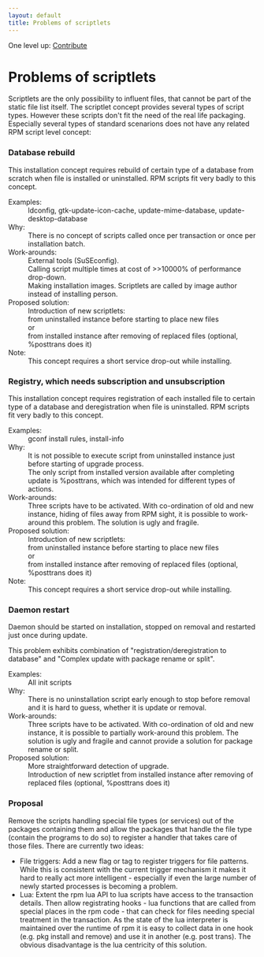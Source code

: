 ```yaml
---
layout: default
title: Problems of scriptlets
---
```

One level up: [Contribute](../contribute.html)

# Problems of scriptlets

Scriptlets are the only possibility to influent files, that cannot be part of the static file list itself. The scriptlet concept provides several types of script types. However these scripts don't fit the need of the real life packaging. Especially several types of standard scenarions does not have any related RPM script level concept:

### Database rebuild

This installation concept requires rebuild of certain type of a database from scratch when file is installed or uninstalled. RPM scripts fit very badly to this concept.
<dl>
<dt>Examples:</dt>
<dd>ldconfig, gtk-update-icon-cache, update-mime-database, update-desktop-database</dd>
<dt>Why:</dt>
<dd>There is no concept of scripts called once per transaction or once per installation batch.</dd>
<dt>Work-arounds:</dt>
<dd>External tools (SuSEconfig).</dd>
<dd>Calling script multiple times at cost of >>10000% of performance drop-down.</dd>
<dd>Making installation images. Scriptlets are called by image author instead of installing person.</dd>
<dt>Proposed solution:</dt>
<dd>Introduction of new scriptlets:</dd>
<dd>from uninstalled instance before starting to place new files</dd>
<dd>or</dd>
<dd>from installed instance after removing of replaced files (optional, %posttrans does it)</dd>
<dt>Note:</dt>
<dd>This concept requires a short service drop-out while installing.</dd>
</dl>


### Registry, which needs subscription and unsubscription
This installation concept requires registration of each installed file to certain type of a database and deregistration when file is uninstalled. RPM scripts fit very badly to this concept.
<dl>
<dt>Examples:</dt>
<dd>gconf install rules, install-info</dd>
<dt>Why:</dt>
<dd>It is not possible to execute script from uninstalled instance just before starting of upgrade process.</dd> 
<dd>The only script from installed version available after completing update is %posttrans, which was intended for different types of actions.</dd>
<dt>Work-arounds:</dt>
<dd>Three scripts have to be activated. With co-ordination of old and new instance, hiding of files away from RPM sight, it is possible to work-around this problem. The solution is ugly and fragile.</dd>
<dt>Proposed solution:</dt>
<dd>Introduction of new scriptlets:</dd>
<dd>from uninstalled instance before starting to place new files</dd>
<dd>or</dd>
<dd>from installed instance after removing of replaced files (optional, %posttrans does it)</dd>
<dt>Note:</dt>
<dd>This concept requires a short service drop-out while installing.</dd>
</dl>


### Daemon restart
Daemon should be started on installation, stopped on removal and restarted just once during update.

This problem exhibits combination of "registration/deregistration to database" and "Complex update with package rename or split".
<dl>
<dt>Examples:</dt>
<dd>All init scripts</dd>
<dt>Why:</dt>
<dd>There is no uninstallation script early enough to stop before removal and it is hard to guess, whether it is update or removal.</dd>
<dt>Work-arounds:</dt>
<dd>Three scripts have to be activated. With co-ordination of old and new instance, it is possible to partially work-around this problem. The solution is ugly and fragile and cannot provide a solution for package rename or split.</dd>
<dt>Proposed solution:</dt>
<dd>More straightforward detection of upgrade. </dd>
<dd>Introduction of new scriptlet from installed instance after removing of replaced files (optional, %posttrans does it)</dd>
</dl>


### Proposal

Remove the scripts handling special file types (or services) out of the packages containing them and allow the packages that handle the file type (contain the programs to do so) to register a handler that takes care of those files. There are currently two ideas:

 * File triggers: Add a new flag or tag to register triggers for file patterns. While this is consistent with the current trigger mechanism it makes it hard to really act more intelligent - especially if even the large number of newly started processes is becoming a problem.
 * Lua: Extent the rpm lua API to lua scripts have access to the transaction details. Then allow registrating hooks - lua functions that are called from special places in the rpm code - that can check for files needing special treatment in the transaction. As the state of the lua interpreter is maintained over the runtime of rpm it is easy to collect data in one hook (e.g. pkg install and remove) and use it in another (e.g. post trans). The obvious disadvantage is the lua centricity of this solution. 

